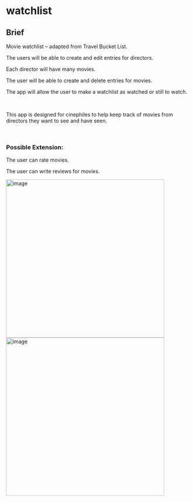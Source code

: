 # watchlist

## Brief <br>
<P>Movie watchlist – adapted from Travel Bucket List.</P>
<P>The users will be able to create and edit entries for directors.</P>
<P>Each director will have many movies.</P>
<P>The user will be able to create and delete entries for movies.</P>
<P>The app will allow the user to make a watchlist as watched or still to watch.</P><br>
<p>This app is designed for cinephiles to help keep track of movies from directors they want to see and have seen.</P><br>

### Possible Extension:
<p>The user can rate movies.</P>
<p>The user can write reviews for movies.</P>

<img width="432" alt="image" src="https://user-images.githubusercontent.com/21125062/201424525-c6244937-6bac-481a-abcb-936d0357135f.png">
<img width="432" alt="image" src="https://user-images.githubusercontent.com/21125062/201424595-60883fbe-6e98-4617-a459-62ebc580e27a.png">


